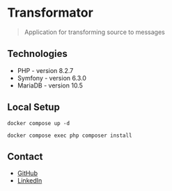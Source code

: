 # Transformator
> Application for transforming source to messages

## Technologies
* PHP - version 8.2.7
* Symfony - version 6.3.0
* MariaDB - version 10.5

## Local Setup
```
docker compose up -d
```
```
docker compose exec php composer install
```

## Contact
* [GitHub](https://github.com/JakubSzczerba)
* [LinkedIn](https://www.linkedin.com/in/jakub-szczerba-3492751b4/)